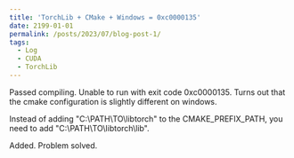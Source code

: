 ```yaml
---
title: 'TorchLib + CMake + Windows = 0xc0000135'
date: 2199-01-01
permalink: /posts/2023/07/blog-post-1/
tags:
  - Log
  - CUDA
  - TorchLib
---
```


Passed compiling. Unable to run with exit code 0xc0000135. Turns out that the cmake configuration is slightly different on windows.

Instead of adding "C:\\PATH\\TO\\libtorch" to the CMAKE_PREFIX_PATH, you need to add "C:\\PATH\\TO\\libtorch\\lib".

Added. Problem solved.
